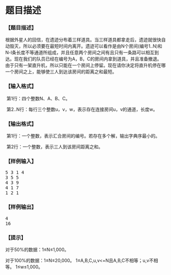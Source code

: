 # 题目描述


<h3>
【题目描述】
</h3>
<p>
根据外星人的回信，在遗迹分布着三样道具。当三样道具都拿走后，遗迹就很快自动毁灭，所以必须要在最短时间内离开。遗迹可以看作是由N个房间(编号1..N)和N-l条长度不等通道所组成，并且任意两个房间之间有且只有一条路可以相互到达。现在我们的队员已经在编号为A，B，C的房间内拿到道具，并且准备撤退。由于只有一架直升机，所以只能在一个房间上停留。现在请你决定将直升机停在哪一个房间之上，能够使三人到达该房间的距离之和最短。
</p>
<h3>
【输入格式】
</h3>
<p>
 第1行：四个整数N、A、B、C。
</p>
 第2..N行：每行三个整数u，v，w，表示存在连接房间u，v的通道，长度w。
<h3>
【输出格式】
</h3>
<p>
 第1行：一个整数，表示汇合房间的编号。若存在多个解，输出字典序最小的。
</p>
<p>
 第2行：一个整数，表示三人到该房间距离之和。
</p>
<h3>
【样例输入】
</h3>
<pre>5 3 1 4
3 5 5
4 3 9
4 1 7
1 2 1
</pre>
<h3>
【样例输出】
</h3>
<pre>4
16
</pre>
<h3>
【提示】
</h3>
<p>
对于50%的数据：1≤N≤1,000。 
</p>
<p>
对于100%的数据：1≤N≤20,000。 1≤A,B,C,u,v&lt;=N且A,B,C不相等；u,v不相等。 1≤w≤1,000。
</p>

